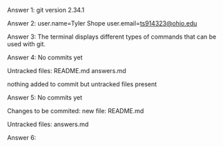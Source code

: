 Answer 1: 
git version 2.34.1

Answer 2: 
user.name=Tyler Shope
user.email=ts914323@ohio.edu

Answer 3:
The terminal displays different types of commands that can be used with git.

Answer 4:
No commits yet

Untracked files:
	README.md
	answers.md

nothing added to commit but untracked files present

Answer 5:
No commits yet

Changes to be commited:
	new file: README.md

Untracked files:
	answers.md

Answer 6:

